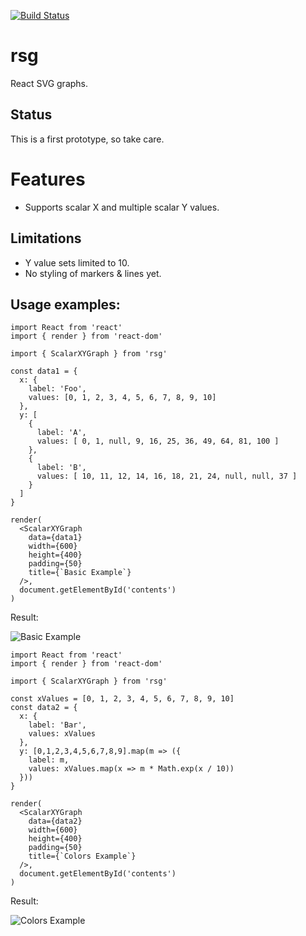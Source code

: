 [![Build Status](https://travis-ci.org/bjnortier/dxf.svg?branch=master)](https://travis-ci.org/bjnortier/rsg)

# rsg

React SVG graphs.

## Status

This is a first prototype, so take care.

# Features

- Supports scalar X and multiple scalar Y values.

## Limitations

- Y value sets limited to 10.
- No styling of markers & lines yet.

## Usage examples:

```
import React from 'react'
import { render } from 'react-dom'

import { ScalarXYGraph } from 'rsg'

const data1 = {
  x: {
    label: 'Foo',
    values: [0, 1, 2, 3, 4, 5, 6, 7, 8, 9, 10]
  },
  y: [
    {
      label: 'A',
      values: [ 0, 1, null, 9, 16, 25, 36, 49, 64, 81, 100 ]
    },
    {
      label: 'B',
      values: [ 10, 11, 12, 14, 16, 18, 21, 24, null, null, 37 ]
    }
  ]
}

render(
  <ScalarXYGraph
    data={data1}
    width={600}
    height={400}
    padding={50}
    title={`Basic Example`}
  />,
  document.getElementById('contents')
)
```

Result:

![Basic Example](https://github.com/bjnortier/rsg/blob/master/doc/basic_example.png?raw=true)



```
import React from 'react'
import { render } from 'react-dom'

import { ScalarXYGraph } from 'rsg'

const xValues = [0, 1, 2, 3, 4, 5, 6, 7, 8, 9, 10]
const data2 = {
  x: {
    label: 'Bar',
    values: xValues
  },
  y: [0,1,2,3,4,5,6,7,8,9].map(m => ({
    label: m,
    values: xValues.map(x => m * Math.exp(x / 10))
  }))
}

render(
  <ScalarXYGraph
    data={data2}
    width={600}
    height={400}
    padding={50}
    title={`Colors Example`}
  />,
  document.getElementById('contents')
)
```

Result:

![Colors Example](https://github.com/bjnortier/rsg/blob/master/doc/colors_example.png?raw=true)
